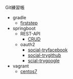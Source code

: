 Git練習帳

- gradle
  - [firststep](gradle/readme.md)
- springboot
  - REST-API
    - [CRUD](springboot/rest_crud/readme.md)
  - oauth2
    - [social-tryfacebook](springboot/oauth2/social-tryfacebook/readme.md)
    - [social-trygithub](springboot/oauth2/social-trygithub/readme.md)
    - [scial-trygoogle](springboot/oauth2/social-trygoogle/readme.md)
- vagrant
  - [centos7](vagrant/centos7/README.md)
